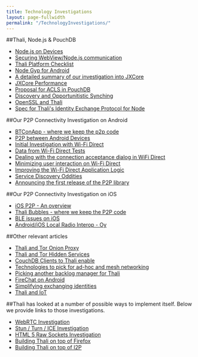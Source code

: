 ```yaml
---
title: Technology Investigations
layout: page-fullwidth
permalink: "/TechnologyInvestigations/"
---
```

##Thali, Node.js & PouchDB

 - [Node.js on Devices](/NodeOnDevices)
 - [Securing WebView/Node.js communication](/SecuringCordovaAndNodeJs)
 - [Thali Platform Checklist](/PlatformChecklist)
 - [Node Gyp for Android](/NotesOnNodeGypForAndroid)
 - [A detailed summary of our investigation into JXCore](http://www.goland.org/jxcore/)
 - [JXCore Performance](http://www.goland.org/jxcoreperf/)
 - [Proposal for ACLS in PouchDB](http://www.goland.org/thaliacls/)
 - [Discovery and Opportunitistic Synching](/PresenceProtocolForOpportunisticSynching)
 - [OpenSSL and Thali](/OpenSSLAndThali)
 - [Spec for Thali's Identity Exchange Protocol for Node](http://www.goland.org/thaliidentityexchangeprotocol/)

##Our P2P Connectivity Investigation on Android

 - [BTConApp - where we keep the p2p code](https://github.com/thaliproject/BTConApp)
 - [P2P between Android Devices](/AndroidP2P)
 - [Initial Investigation with Wi-Fi Direct](http://www.drjukka.com/blog/wordpress/?p=24)
 - [Data from Wi-Fi Direct Tests](http://www.drjukka.com/blog/wordpress/?p=29)
 - [Dealing with the connection acceptance dialog in WiFi Direct](http://www.drjukka.com/blog/wordpress/?p=35)
 - [Minimizing user interaction on Wi-Fi Direct](http://www.drjukka.com/blog/wordpress/?p=35)
 - [Improving the Wi-Fi Direct Application Logic](http://www.drjukka.com/blog/wordpress/?p=41)
 - [Service Discovery Oddities](http://www.drjukka.com/blog/wordpress/?p=52)
 - [Announcing the first release of the P2P library](http://www.drjukka.com/blog/wordpress/?p=75)

##Our P2P Connectivity Investigation on iOS

 - [iOS P2P - An overview](/iOSp2p)
 - [Thali Bubbles - where we keep the P2P code](https://github.com/thaliproject/ThaliBubbles)
 - [BLE issues on iOS](http://www.softwarenerd.org/code/2015/4/16/bubble-chat-and-tsnpeerbluetooth-cocoapod)
 - [Android/iOS Local Radio Interop - Oy](http://www.goland.org/thaliiosandroidinterop/)

##Other relevant articles

 - [Thali and Tor Onion Proxy](/ThaliAndTorOnionProxy)
 - [Thali and Tor Hidden Services](/ThaliAndTorHiddenServices)
 - [CouchDB Clients to Thali enable](/CouchDBClientsToThaliEnable)
 - [Technologies to pick for ad-hoc and mesh networking](http://www.goland.org/thalimesh/)
 - [Picking another backlog manager for Thali](http://www.goland.org/anotherthalibacklog/)
 - [FireChat on Android](/ExperimentWithFireChat)
 - [Simplifying exchanging identities](http://www.goland.org/coinflippingforthali/)
 - [Thali and IoT](/ThaliAndIoT)

##Thali has looked at a number of possible ways to implement itself. Below we provide links to those investigations.

 - [WebRTC Investigation](/WebRTCInvestigation)
 - [Stun / Turn / ICE Investigation](/StunTurnICEInvestigation)
 - [HTML 5 Raw Sockets Investigation](/HTML5RawSocketsInvestigation)
 - [Building Thali on top of Firefox](/BuildingThaliOnTopOfFirefox)
 - [Building Thali on top of I2P](/BuildingThaliOnTopOfI2P)
